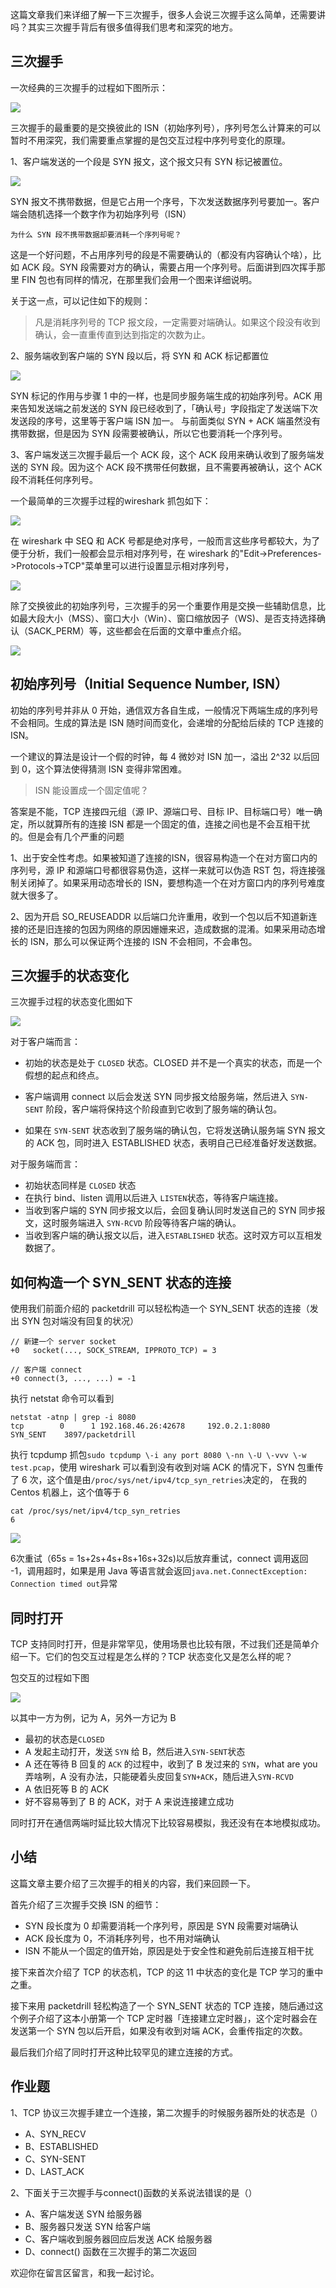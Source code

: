这篇文章我们来详细了解一下三次握手，很多人会说三次握手这么简单，还需要讲吗？其实三次握手背后有很多值得我们思考和深究的地方。

## 三次握手

一次经典的三次握手的过程如下图所示：

![](https://user-gold-cdn.xitu.io/2019/6/13/16b518ccedac1b6e?w=1229&h=422&f=jpeg&s=79114)

三次握手的最重要的是交换彼此的 ISN（初始序列号），序列号怎么计算来的可以暂时不用深究，我们需要重点掌握的是包交互过程中序列号变化的原理。

1、客户端发送的一个段是 SYN 报文，这个报文只有 SYN 标记被置位。

![](https://user-gold-cdn.xitu.io/2019/6/13/16b518cceddbdcf6?w=1546&h=436&f=jpeg&s=126002)

SYN 报文不携带数据，但是它占用一个序号，下次发送数据序列号要加一。客户端会随机选择一个数字作为初始序列号（ISN）

```
为什么 SYN 段不携带数据却要消耗一个序列号呢？
```

这是一个好问题，不占用序列号的段是不需要确认的（都没有内容确认个啥），比如 ACK 段。SYN 段需要对方的确认，需要占用一个序列号。后面讲到四次挥手那里 FIN 包也有同样的情况，在那里我们会用一个图来详细说明。

关于这一点，可以记住如下的规则：

> 凡是消耗序列号的 TCP 报文段，一定需要对端确认。如果这个段没有收到确认，会一直重传直到达到指定的次数为止。

2、服务端收到客户端的 SYN 段以后，将 SYN 和 ACK 标记都置位

![](https://user-gold-cdn.xitu.io/2019/6/13/16b518ccee187690?w=1546&h=436&f=jpeg&s=128190)

SYN 标记的作用与步骤 1 中的一样，也是同步服务端生成的初始序列号。ACK 用来告知发送端之前发送的 SYN 段已经收到了，「确认号」字段指定了发送端下次发送段的序号，这里等于客户端 ISN 加一。 与前面类似 SYN + ACK 端虽然没有携带数据，但是因为 SYN 段需要被确认，所以它也要消耗一个序列号。

3、客户端发送三次握手最后一个 ACK 段，这个 ACK 段用来确认收到了服务端发送的 SYN 段。因为这个 ACK 段不携带任何数据，且不需要再被确认，这个 ACK 段不消耗任何序列号。

一个最简单的三次握手过程的wireshark 抓包如下：

![](https://user-gold-cdn.xitu.io/2019/6/13/16b518ccee4d8711?w=2762&h=212&f=jpeg&s=224048)

在 wireshark 中 SEQ 和 ACK 号都是绝对序号，一般而言这些序号都较大，为了便于分析，我们一般都会显示相对序列号，在 wireshark 的"Edit->Preferences->Protocols->TCP"菜单里可以进行设置显示相对序列号，

![](https://user-gold-cdn.xitu.io/2019/6/13/16b518ccee326db4?w=867&h=497&f=jpeg&s=106699)

除了交换彼此的初始序列号，三次握手的另一个重要作用是交换一些辅助信息，比如最大段大小（MSS）、窗口大小（Win）、窗口缩放因子（WS\)、是否支持选择确认（SACK\_PERM）等，这些都会在后面的文章中重点介绍。

![](https://user-gold-cdn.xitu.io/2019/6/13/16b518ccee5c7c01?w=577&h=521&f=jpeg&s=51270)

## 初始序列号（Initial Sequence Number, ISN）

初始的序列号并非从 0 开始，通信双方各自生成，一般情况下两端生成的序列号不会相同。生成的算法是 ISN 随时间而变化，会递增的分配给后续的 TCP 连接的 ISN。

一个建议的算法是设计一个假的时钟，每 4 微妙对 ISN 加一，溢出 2\^32 以后回到 0，这个算法使得猜测 ISN 变得非常困难。

> ISN 能设置成一个固定值呢？

答案是不能，TCP 连接四元组（源 IP、源端口号、目标 IP、目标端口号）唯一确定，所以就算所有的连接 ISN 都是一个固定的值，连接之间也是不会互相干扰的。但是会有几个严重的问题

1、出于安全性考虑。如果被知道了连接的ISN，很容易构造一个在对方窗口内的序列号，源 IP 和源端口号都很容易伪造，这样一来就可以伪造 RST 包，将连接强制关闭掉了。如果采用动态增长的 ISN，要想构造一个在对方窗口内的序列号难度就大很多了。

2、因为开启 SO\_REUSEADDR 以后端口允许重用，收到一个包以后不知道新连接的还是旧连接的包因为网络的原因姗姗来迟，造成数据的混淆。如果采用动态增长的 ISN，那么可以保证两个连接的 ISN 不会相同，不会串包。

## 三次握手的状态变化

三次握手过程的状态变化图如下

![](https://user-gold-cdn.xitu.io/2019/6/13/16b518cd1664fa5d?w=1578&h=984&f=jpeg&s=172447)

对于客户端而言：

* 初始的状态是处于 `CLOSED` 状态。CLOSED 并不是一个真实的状态，而是一个假想的起点和终点。

* 客户端调用 connect 以后会发送 SYN 同步报文给服务端，然后进入 `SYN-SENT` 阶段，客户端将保持这个阶段直到它收到了服务端的确认包。

* 如果在 `SYN-SENT` 状态收到了服务端的确认包，它将发送确认服务端 SYN 报文的 ACK 包，同时进入 ESTABLISHED 状态，表明自己已经准备好发送数据。

对于服务端而言：

* 初始状态同样是 `CLOSED` 状态
* 在执行 bind、listen 调用以后进入 `LISTEN`状态，等待客户端连接。
* 当收到客户端的 SYN 同步报文以后，会回复确认同时发送自己的 SYN 同步报文，这时服务端进入 `SYN-RCVD` 阶段等待客户端的确认。
* 当收到客户端的确认报文以后，进入`ESTABLISHED` 状态。这时双方可以互相发数据了。

## 如何构造一个 SYN\_SENT 状态的连接

使用我们前面介绍的 packetdrill 可以轻松构造一个 SYN\_SENT 状态的连接（发出 SYN 包对端没有回复的状况）

```
// 新建一个 server socket
+0   socket(..., SOCK_STREAM, IPPROTO_TCP) = 3

// 客户端 connect
+0 connect(3, ..., ...) = -1
```

执行 netstat 命令可以看到

```
netstat -atnp | grep -i 8080                                                                                                    
tcp        0      1 192.168.46.26:42678     192.0.2.1:8080          SYN_SENT    3897/packetdrill
```

执行 tcpdump 抓包`sudo tcpdump \-i any port 8080 \-nn \-U \-vvv \-w test.pcap`，使用 wireshark 可以看到没有收到对端 ACK 的情况下，SYN 包重传了 6 次，这个值是由`/proc/sys/net/ipv4/tcp_syn_retries`决定的， 在我的 Centos 机器上，这个值等于 6

```
cat /proc/sys/net/ipv4/tcp_syn_retries
6
```

![](https://user-gold-cdn.xitu.io/2019/6/13/16b518cd1915a8c3?w=1466&h=168&f=jpeg&s=163305)

6次重试（65s = 1s+2s+4s+8s+16s+32s\)以后放弃重试，connect 调用返回 \-1，调用超时，如果是用 Java 等语言就会返回`java.net.ConnectException: Connection timed out`异常

## 同时打开

TCP 支持同时打开，但是非常罕见，使用场景也比较有限，不过我们还是简单介绍一下。它们的包交互过程是怎么样的？TCP 状态变化又是怎么样的呢？

包交互的过程如下图

![](https://user-gold-cdn.xitu.io/2019/6/14/16b5693e5d32aef9?w=1508&h=920&f=jpeg&s=153947)

以其中一方为例，记为 A，另外一方记为 B

* 最初的状态是`CLOSED`
* A 发起主动打开，发送 `SYN` 给 B，然后进入`SYN-SENT`状态
* A 还在等待 B 回复的 `ACK` 的过程中，收到了 B 发过来的 `SYN`，what are you 弄啥咧，A 没有办法，只能硬着头皮回复`SYN+ACK`，随后进入`SYN-RCVD`
* A 依旧死等 B 的 ACK
* 好不容易等到了 B 的 ACK，对于 A 来说连接建立成功

同时打开在通信两端时延比较大情况下比较容易模拟，我还没有在本地模拟成功。

## 小结

这篇文章主要介绍了三次握手的相关的内容，我们来回顾一下。

首先介绍了三次握手交换 ISN 的细节：

* SYN 段长度为 0 却需要消耗一个序列号，原因是 SYN 段需要对端确认
* ACK 段长度为 0，不消耗序列号，也不用对端确认
* ISN 不能从一个固定的值开始，原因是处于安全性和避免前后连接互相干扰

接下来首次介绍了 TCP 的状态机，TCP 的这 11 中状态的变化是 TCP 学习的重中之重。

接下来用 packetdrill 轻松构造了一个 SYN\_SENT 状态的 TCP 连接，随后通过这个例子介绍了这本小册第一个 TCP 定时器「连接建立定时器」，这个定时器会在发送第一个 SYN 包以后开启，如果没有收到对端 ACK，会重传指定的次数。

最后我们介绍了同时打开这种比较罕见的建立连接的方式。

## 作业题

1、TCP 协议三次握手建立一个连接，第二次握手的时候服务器所处的状态是（）

* A、SYN\_RECV
* B、ESTABLISHED
* C、SYN-SENT
* D、LAST\_ACK

2、下面关于三次握手与connect\(\)函数的关系说法错误的是（）

* A、客户端发送 SYN 给服务器
* B、服务器只发送 SYN 给客户端
* C、客户端收到服务器回应后发送 ACK 给服务器
* D、connect\(\) 函数在三次握手的第二次返回

欢迎你在留言区留言，和我一起讨论。
